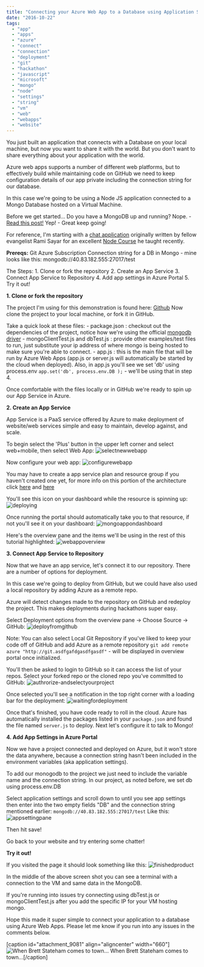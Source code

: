 ```yaml
---
title: "Connecting your Azure Web App to a Database using Application Settings"
date: "2016-10-22"
tags: 
  - "app"
  - "apps"
  - "azure"
  - "connect"
  - "connection"
  - "deployment"
  - "git"
  - "hackathon"
  - "javascript"
  - "microsoft"
  - "mongo"
  - "node"
  - "settings"
  - "string"
  - "vm"
  - "web"
  - "webapps"
  - "website"
---
```


You just built an application that connects with a Database on your local machine, but now you want to share it with the world. But you don't want to share everything about your application with the world.

Azure web apps supports a number of different web platforms, but to effectively build while maintaining code on GitHub we need to keep configuration details of our app private including the connection string for our database.

In this case we're going to be using a Node JS application connected to a Mongo Database hosted on a Virtual Machine.

Before we get started... Do you have a MongoDB up and running? Nope. - [Read this post!](http://timmyreilly.azurewebsites.net/running-mongo-on-ubuntu-virtual-machine-in-azure/) Yep! - Great keep going!

For reference, I'm starting with a [chat application](https://blogs.msdn.microsoft.com/cdndevs/2014/09/04/a-chatroom-for-all-part-1-introduction-to-node-js/) originally written by fellow evangelist Rami Sayar for an excellent [Node Course](https://mva.microsoft.com/en-us/training-courses/building-apps-with-node-js-jump-start-8422?l=CePazYKz_5504984382) he taught recently.

**Prereqs:** Git Azure Subscription Connection string for a DB in Mongo - mine looks like this: mongodb://40.83.182.555:27017/test

The Steps: 1. Clone or fork the repository 2. Create an App Service 3. Connect App Service to Repository 4. Add app settings in Azure Portal 5. Try it out!

**1\. Clone or fork the repository**

The project I'm using for this demonstration is found here: [Github](https://github.com/timmyreilly/Mongo-Chat-Cloud) Now clone the project to your local machine, or fork it in GitHub.

Take a quick look at these files: - package.json : checkout out the dependencies of the project, notice how we're using the official [mongodb driver](https://www.npmjs.com/package/mongodb) - mongoClientTest.js and dbTest.js : provide other examples/test files to run, just substitute your ip address of where mongo is being hosted to make sure you're able to connect. - app.js : this is the main file that will be run by Azure Web Apps (app.js or server.js will automatically be started by the cloud when deployed). Also, in app.js you'll see we set 'db' using process.env `app.set('db', process.env.DB );` \- we'll be using that in step 4.

Once comfortable with the files locally or in GitHub we're ready to spin up our App Service in Azure.

**2\. Create an App Service**

App Service is a PaaS service offered by Azure to make deployment of website/web services simple and easy to maintain, develop against, and scale.

To begin select the 'Plus' button in the upper left corner and select web+mobile, then select Web App: ![selectnewwebapp](images/selectnewwebapp.png)

Now configure your web app: ![configurewebapp](images/configurewebapp.png)

You may have to create a app service plan and resource group if you haven't created one yet, for more info on this portion of the architecture click [here](https://azure.microsoft.com/en-us/documentation/articles/azure-web-sites-web-hosting-plans-in-depth-overview/) and [here](https://azure.microsoft.com/en-us/documentation/articles/resource-group-overview/)

You'll see this icon on your dashboard while the resource is spinning up: ![deploying](images/deploying.png)

Once running the portal should automatically take you to that resource, if not you'll see it on your dashboard: ![mongoappondashboard](images/mongoappondashboard.png)

Here's the overview pane and the items we'll be using in the rest of this tutorial highlighted: ![webappoverview](images/webappoverview.png)

**3\. Connect App Service to Repository**

Now that we have an app service, let's connect it to our repository. There are a number of options for deployment.

In this case we're going to deploy from GitHub, but we could have also used a local repository by adding Azure as a remote repo.

Azure will detect changes made to the repository on GitHub and redeploy the project. This makes deployments during hackathons super easy.

Select Deployment options from the overview pane -> Choose Source -> GitHub: ![deployfromgithub](images/deployfromgithub.png)

Note: You can also select Local Git Repository if you've liked to keep your code off of GitHub and add Azure as a remote repository `git add remote azure "http://git.asdfgafdgasdfgasdf"` - will be displayed in overview portal once initialized.

You'll then be asked to login to GitHub so it can access the list of your repos. Select your forked repo or the cloned repo you've committed to GitHub: ![authrorize-andselectyourproject](images/authrorize-andselectyourproject.png)

Once selected you'll see a notification in the top right corner with a loading bar for the deployment: ![waitingfordeployment](images/waitingfordeployment.png)

Once that's finished, you have code ready to roll in the cloud. Azure has automatically installed the packages listed in your `package.json` and found the file named `server.js` to deploy. Next let's configure it to talk to Mongo!

**4\. Add App Settings in Azure Portal**

Now we have a project connected and deployed on Azure, but it won't store the data anywhere, because a connection string hasn't been included in the environment variables (aka application settings).

To add our monogodb to the project we just need to include the variable name and the connection string. In our project, as noted before, we set db using process.env.DB

Select application settings and scroll down to until you see app settings then enter into the two empty fields "DB" and the connection string mentioned earlier: `mongodb://40.83.182.555:27017/test` Like this: ![appsettingpane](images/AppSettingPane.png)

Then hit save!

Go back to your website and try entering some chatter!

**Try it out!**

If you visited the page it should look something like this: ![finishedproduct](images/finishedproduct.png)

In the middle of the above screen shot you can see a terminal with a connection to the VM and same data in the MongoDB.

If you're running into issues try connecting using dbTest.js or mongoClientTest.js after you add the specific IP for your VM hosting mongo.

Hope this made it super simple to connect your application to a database using Azure Web Apps. Please let me know if you run into any issues in the comments below.

\[caption id="attachment\_9081" align="aligncenter" width="660"\]![When Brett Stateham comes to town...](images/brettsintown-1-1024x768.jpg) When Brett Stateham comes to town...\[/caption\]
